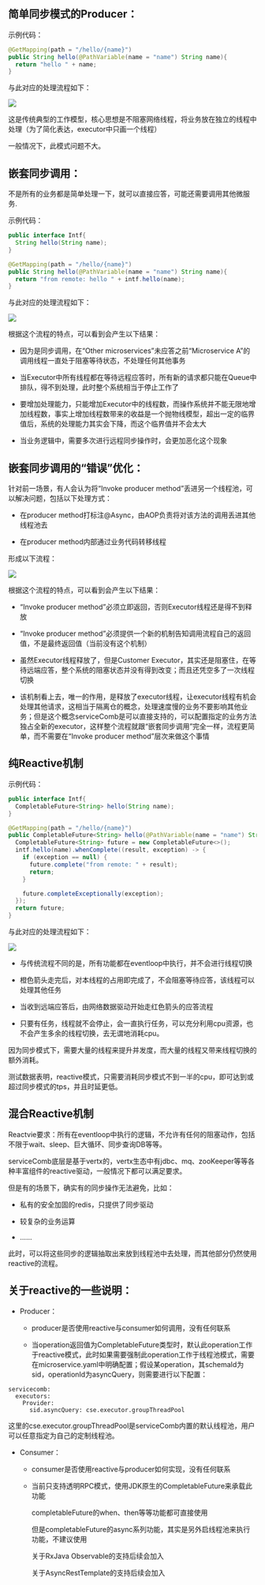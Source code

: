 ## 简单同步模式的Producer：

示例代码：

```java
@GetMapping(path = "/hello/{name}")
public String hello(@PathVariable(name = "name") String name){
  return "hello " + name;
}
```

与此对应的处理流程如下：

![](/assets/reactive/normalSync.png)

这是传统典型的工作模型，核心思想是不阻塞网络线程，将业务放在独立的线程中处理（为了简化表达，executor中只画一个线程）

一般情况下，此模式问题不大。

## 嵌套同步调用：

不是所有的业务都是简单处理一下，就可以直接应答，可能还需要调用其他微服务.

示例代码：

```java
public interface Intf{
  String hello(String name);
}

@GetMapping(path = "/hello/{name}")
public String hello(@PathVariable(name = "name") String name){
  return "from remote: hello " + intf.hello(name);
}
```

与此对应的处理流程如下：

![](/assets/reactive/nestedSync.png)

根据这个流程的特点，可以看到会产生以下结果：

* 因为是同步调用，在“Other microservices”未应答之前“Microservice A”的调用线程一直处于阻塞等待状态，不处理任何其他事务

* 当Executor中所有线程都在等待远程应答时，所有新的请求都只能在Queue中排队，得不到处理，此时整个系统相当于停止工作了

* 要增加处理能力，只能增加Executor中的线程数，而操作系统并不能无限地增加线程数，事实上增加线程数带来的收益是一个抛物线模型，超出一定的临界值后，系统的处理能力其实会下降，而这个临界值并不会太大

* 当业务逻辑中，需要多次进行远程同步操作时，会更加恶化这个现象

## 嵌套同步调用的“错误”优化：

针对前一场景，有人会认为将“Invoke producer method”丢进另一个线程池，可以解决问题，包括以下处理方式：

* 在producer method打标注@Async，由AOP负责将对该方法的调用丢进其他线程池去

* 在producer method内部通过业务代码转移线程

形成以下流程：

![](/assets/reactive/wrongSyncOptimization.png)

根据这个流程的特点，可以看到会产生以下结果：

* “Invoke producer method”必须立即返回，否则Executor线程还是得不到释放

* “Invoke producer method”必须提供一个新的机制告知调用流程自己的返回值，不是最终返回值（当前没有这个机制）

* 虽然Executor线程释放了，但是Customer Executor，其实还是阻塞住，在等待远端应答，整个系统的阻塞状态并没有得到改变；而且还凭空多了一次线程切换

* 该机制看上去，唯一的作用，是释放了executor线程，让executor线程有机会处理其他请求，这相当于隔离仓的概念，处理速度慢的业务不要影响其他业务；但是这个概念serviceComb是可以直接支持的，可以配置指定的业务方法独占全新的executor，这样整个流程就跟“嵌套同步调用”完全一样，流程更简单，而不需要在“Invoke producer method”层次来做这个事情

## 纯Reactive机制

示例代码：

```java
public interface Intf{
  CompletableFuture<String> hello(String name);
}

@GetMapping(path = "/hello/{name}")
public CompletableFuture<String> hello(@PathVariable(name = "name") String name){
  CompletableFuture<String> future = new CompletableFuture<>();
  intf.hello(name).whenComplete((result, exception) -> {
    if (exception == null) {
      future.complete("from remote: " + result);
      return;
    }

    future.completeExceptionally(exception);
  });
  return future;
}
```

与此对应的处理流程如下：

![](/assets/reactive/pureReactive.png)

* 与传统流程不同的是，所有功能都在eventloop中执行，并不会进行线程切换

* 橙色箭头走完后，对本线程的占用即完成了，不会阻塞等待应答，该线程可以处理其他任务

* 当收到远端应答后，由网络数据驱动开始走红色箭头的应答流程

* 只要有任务，线程就不会停止，会一直执行任务，可以充分利用cpu资源，也不会产生多余的线程切换，去无谓地消耗cpu。

因为同步模式下，需要大量的线程来提升并发度，而大量的线程又带来线程切换的额外消耗。

测试数据表明，reactive模式，只需要消耗同步模式不到一半的cpu，即可达到或超过同步模式的tps，并且时延更低。

## 混合Reactive机制

Reactvie要求：所有在eventloop中执行的逻辑，不允许有任何的阻塞动作，包括不限于wait、sleep、巨大循环、同步查询DB等等。

serviceComb底层是基于vertx的，vertx生态中有jdbc、mq、zooKeeper等等各种丰富组件的reactive驱动，一般情况下都可以满足要求。

但是有的场景下，确实有的同步操作无法避免，比如：

* 私有的安全加固的redis，只提供了同步驱动

* 较复杂的业务运算

* ……

此时，可以将这些同步的逻辑抽取出来放到线程池中去处理，而其他部分仍然使用reactive的流程。

## 关于reactive的一些说明：

* Producer：

  * producer是否使用reactive与consumer如何调用，没有任何联系

  * 当operation返回值为CompletableFuture类型时，默认此operation工作于reactive模式，此时如果需要强制此operation工作于线程池模式，需要在microservice.yaml中明确配置；假设某operation，其schemaId为sid，operationId为asyncQuery，则需要进行以下配置：

```
servicecomb:
  executors:
    Provider:
      sid.asyncQuery: cse.executor.groupThreadPool
```

这里的cse.executor.groupThreadPool是serviceComb内置的默认线程池，用户可以任意指定为自己的定制线程池。

* Consumer：

  * consumer是否使用reactive与producer如何实现，没有任何联系

  * 当前只支持透明RPC模式，使用JDK原生的CompletableFuture来承载此功能

    completableFuture的when、then等等功能都可直接使用

    但是completableFuture的async系列功能，其实是另外启线程池来执行功能，不建议使用

    关于RxJava Observable的支持后续会加入

    关于AsyncRestTemplate的支持后续会加入




